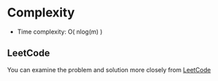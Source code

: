 
# Complexity
- Time complexity:
    O( nlog(m) )

## LeetCode
You can examine the problem and solution more closely from [LeetCode](https://leetcode.com/problems/ugly-number-ii/solutions/5655097/cpp-solution/)